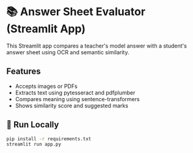 # 📚 Answer Sheet Evaluator (Streamlit App)

This Streamlit app compares a teacher's model answer with a student's answer sheet using OCR and semantic similarity.

## Features
- Accepts images or PDFs
- Extracts text using pytesseract and pdfplumber
- Compares meaning using sentence-transformers
- Shows similarity score and suggested marks

## 🚀 Run Locally
```bash
pip install -r requirements.txt
streamlit run app.py
